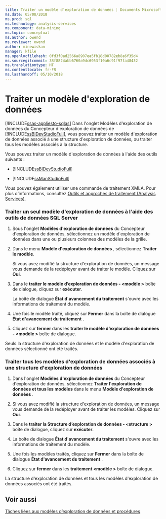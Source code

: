 ```yaml
---
title: Traiter un modèle d’exploration de données | Documents Microsoft
ms.date: 05/08/2018
ms.prod: sql
ms.technology: analysis-services
ms.component: data-mining
ms.topic: conceptual
ms.author: owend
ms.reviewer: owend
author: minewiskan
manager: kfile
ms.openlocfilehash: 0fd3f0ad2566a8907ea5fb18d00782eb8a6f35d4
ms.sourcegitcommit: 38f8824abb6760a9dc6953f10a6c91f97fa48432
ms.translationtype: HT
ms.contentlocale: fr-FR
ms.lasthandoff: 05/10/2018
---
```

# <a name="process-a-mining-model"></a>Traiter un modèle d'exploration de données
[!INCLUDE[ssas-appliesto-sqlas](../../includes/ssas-appliesto-sqlas.md)]
  Dans l'onglet Modèles d'exploration de données du Concepteur d'exploration de données de [!INCLUDE[ssBIDevStudioFull](../../includes/ssbidevstudiofull-md.md)], vous pouvez traiter un modèle d'exploration de données associé à une structure d'exploration de données, ou traiter tous les modèles associés à la structure.  
  
 Vous pouvez traiter un modèle d'exploration de données à l'aide des outils suivants :  
  
-   [!INCLUDE[ssBIDevStudioFull](../../includes/ssbidevstudiofull-md.md)]  
  
-   [!INCLUDE[ssManStudioFull](../../includes/ssmanstudiofull-md.md)]  
  
 Vous pouvez également utiliser une commande de traitement XMLA. Pour plus d’informations, consultez [Outils et approches de traitement &#40;Analysis Services&#41;](../../analysis-services/multidimensional-models/tools-and-approaches-for-processing-analysis-services.md).  
  
### <a name="process-a-single-mining-model-using-sql-server-data-tools"></a>Traiter un seul modèle d'exploration de données à l'aide des outils de données SQL Server  
  
1.  Sous l'onglet **Modèles d'exploration de données** du Concepteur d'exploration de données, sélectionnez un modèle d'exploration de données dans une ou plusieurs colonnes des modèles de la grille.  
  
2.  Dans le menu **Modèle d'exploration de données** , sélectionnez **Traiter le modèle**.  
  
     Si vous avez modifié la structure d'exploration de données, un message vous demande de la redéployer avant de traiter le modèle. Cliquez sur **Oui**.  
  
3.  Dans le **traiter le modèle d’exploration de données - \<modèle >** boîte de dialogue, cliquez sur **exécuter**.  
  
     La boîte de dialogue **État d'avancement du traitement** s'ouvre avec les informations de traitement du modèle.  
  
4.  Une fois le modèle traité, cliquez sur **Fermer** dans la boîte de dialogue **État d'avancement du traitement** .  
  
5.  Cliquez sur **fermer** dans les **traiter le modèle d’exploration de données - \<modèle >** boîte de dialogue.  
  
 Seuls la structure d'exploration de données et le modèle d'exploration de données sélectionné ont été traités.  
  
### <a name="process-all-mining-models-that-are-associated-with-a-mining-structure"></a>Traiter tous les modèles d'exploration de données associés à une structure d'exploration de données  
  
1.  Dans l'onglet **Modèles d'exploration de données** du Concepteur d'exploration de données, sélectionnez **Traiter l'exploration de données et tous les modèles** dans le menu **Modèle d'exploration de données** .  
  
2.  Si vous avez modifié la structure d'exploration de données, un message vous demande de la redéployer avant de traiter les modèles. Cliquez sur **Oui**.  
  
3.  Dans le **traiter la Structure d’exploration de données - \<structure >** boîte de dialogue, cliquez sur **exécuter**.  
  
4.  La boîte de dialogue **État d'avancement du traitement** s'ouvre avec les informations de traitement du modèle.  
  
5.  Une fois les modèles traités, cliquez sur **Fermer** dans la boîte de dialogue **État d'avancement du traitement** .  
  
6.  Cliquez sur **fermer** dans les **traitement \<modèle >** boîte de dialogue.  
  
 La structure d'exploration de données et tous les modèles d'exploration de données associés ont été traités.  
  
## <a name="see-also"></a>Voir aussi  
 [Tâches liées aux modèles d’exploration de données et procédures](../../analysis-services/data-mining/mining-model-tasks-and-how-tos.md)  
  
  
